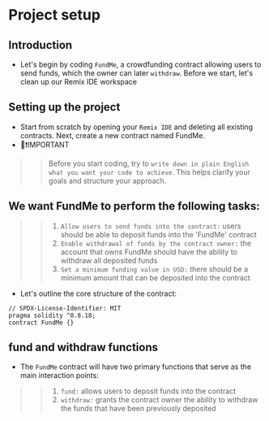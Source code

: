 # Project setup

## Introduction
- Let's begin by coding `FundMe`, a crowdfunding contract allowing users to send funds, which the owner can later `withdraw`. Before we start, let's clean up our Remix IDE workspace

## Setting up the project
- Start from scratch by opening your `Remix IDE` and deleting all existing contracts. Next, create a new contract named FundMe.
- 👀❗IMPORTANT

>> Before you start coding, try to `write down in plain English what you want your code to achieve`. This helps clarify your goals and structure your approach.

## We want FundMe to perform the following tasks:
>> 1. `Allow users to send funds into the contract:` users should be able to deposit funds into the 'FundMe' contract
>> 2. `Enable withdrawal of funds by the contract owner:` the account that owns FundMe should have the ability to withdraw all deposited funds
>> 3. `Set a minimum funding value in USD:` there should be a minimum amount that can be deposited into the contract

- Let's outline the core structure of the contract:
```
// SPDX-License-Identifier: MIT
pragma solidity ^0.8.18;
contract FundMe {}
```

## fund and withdraw functions
- The `FundMe` contract will have two primary functions that serve as the main interaction points:

>> 1. `fund:` allows users to deposit funds into the contract
>> 2. `withdraw:` grants the contract owner the ability to withdraw the funds that have been previously deposited

##
